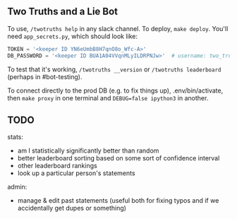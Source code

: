 Two Truths and a Lie Bot
------------------------

To use, `/twotruths help` in any slack channel.  To deploy, `make deploy`.  You'll need `app_secrets.py`, which should look like:
```py
TOKEN = '<keeper ID YN6eUmbB8H7qnO8o_Wfc-A>'
DB_PASSWORD = '<keeper ID BUA1A04VVqnMLyILDRPNJw>'  # username: two_truths
```

To test that it's working, `/twotruths __version` or `/twotruths leaderboard` (perhaps in #bot-testing).

To connect directly to the prod DB (e.g. to fix things up), .env/bin/activate, then `make proxy` in one terminal and `DEBUG=false ipython3` in another.

## TODO

stats:
- am I statistically significantly better than random
- better leaderboard sorting based on some sort of confidence interval
- other leaderboard rankings
- look up a particular person's statements

admin:
- manage & edit past statements (useful both for fixing typos and if we accidentally get dupes or something)
